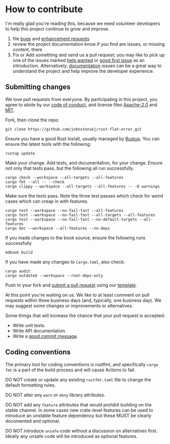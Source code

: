 # How to contribute

I'm really glad you're reading this, because we need volunteer developers to
help this project continue to grow and improve.

1. file [bugs](https://github.com/johnstonskj/rust-flat-error/issues/new?assignees=&labels=bug&template=bug_report.md) and
   [enhancement requests](https://github.com/johnstonskj/rust-flat-error/issues/new?assignees=&labels=enhancement&template=feature_request.md)
2. review the project documentation know if you find are issues, or missing
   content, there
3. Fix or Add something and send us a pull request; you may like to pick up
   one of the issues marked [help wanted](https://github.com/johnstonskj/rust-flat-error/labels/help%20wanted) or [good
   first issue](https://github.com/johnstonskj/rust-flat-error/labels/good%20first%20issue) as an introduction.
   Alternatively, [documentation](https://github.com/johnstonskj/rust-flat-error/labels/documentation) issues can be a
   great way to understand the project and help improve the developer
   experience.

## Submitting changes

We love pull requests from everyone. By participating in this project, you
agree to abide by our [code of conduct](https://github.com/johnstonskj/rust-flat-error/blob/main/CODE_OF_CONDUCT.md),
and license files [Apache-2.0](https://github.com/johnstonskj/rust-flat-error/blob/main/LICENSE-APACHE)
and [MIT](https://github.com/johnstonskj/rust-flat-error/blob/main/LICENSE-MIT).

Fork, then clone the repo:

    git clone https://github.com/johnstonskj/rust-flat-error.git

Ensure you have a good Rust install, usually managed by
[Rustup](https://rustup.rs/). You can ensure the latest tools with the
following:

    rustup update

Make your change. Add tests, and documentation, for your change. Ensure not
only that tests pass, but the following all run successfully.

    cargo check --workspace --all-targets --all-features
    cargo fmt --all -- --check
    cargo clippy --workspace --all-targets --all-features -- -D warnings

Make sure the tests pass. Note the three test passes which check for weird
cases which can creap in with features.

    cargo test --workspace --no-fail-fast --all-features
    cargo test --workspace --no-fail-fast --all-targets --all-features
    cargo test --workspace --no-fail-fast --no-default-targets --all-features
    cargo doc --workspace --all-features --no-deps

If you made changes to the book source, ensure the following runs successfully

    mdbook build

If you have made any changes to `Cargo.toml`, also check:

    cargo audit
    cargo outdated --workspace --root-deps-only

Push to your fork and [submit a pull request](https://github.com/johnstonskj/rust-flat-error/compare/) using our
[template](https://github.com/johnstonskj/rust-flat-error/blob/main/.github/pull_request_template.md).

At this point you're waiting on us. We like to at least comment on pull
requests within three business days (and, typically, one business day). We may
suggest some changes or improvements or alternatives.

Some things that will increase the chance that your pull request is accepted:

* Write unit tests.
* Write API documentation.
* Write a [good commit message](https://cbea.ms/git-commit/https://cbea.ms/git-commit/).

## Coding conventions

The primary tool for coding conventions is rustfmt, and specifically `cargo
fmt` is a part of the build process and will cause Actions to fail.

DO NOT create or update any existing `rustfmt.toml` file to change the default
formatting rules.

DO NOT alter any `warn` or `deny` library attributes.

DO NOT add any `feature` attributes that would prohibit building on the stable
channel. In some cases new crate-level features can be used to introduce an
unstable feature dependency but these MUST be clearly documented and optional.

DO NOT introduce `unsafe` code without a discussion on alternatives first.
Ideally any unsafe code will be introduced as optional features.
